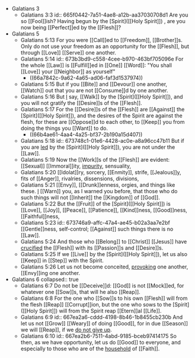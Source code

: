 - Galatians 3
	- Galatians 3:3
	  id:: 665f0442-7a51-4ae8-a12b-aa37030708d1
	  Are you so [[Fool]]ish? Having begun by the [Spirit]([[Holy Spirit]]) , are you now being [[Perfect]]ed by the [[Flesh]]?
- Galatians 5
	- Galatians 5:13
	  For you were [[Call]]ed to [[Freedom]], [[Brother]]s. Only do not use your freedom as an opportunity for the [[Flesh]], but through [[Love]] [[Serve]] one another.
	- Galatians 5:14
	  id:: 673b3bd9-c558-4cee-b970-463bf705096e
	  For the whole [[Law]] is [[Fulfill]]ed in [[One]] [[Word]]: "You shall [[Love]] your [[Neighbor]] as yourself"
		- ((66a7842c-9a62-4a65-ad06-faf3d1537974))
	- Galatians 5:15
	  But if you [[Bite]] and [[Devour]] one another, [[Watch]] out that you are not [[Consume]]d by one another.
	- Galatians 5:16
	  But [I]([[Paul]]) say, [[Walk]] by the [Spirit]([[Holy Spirit]]), and you will not gratify the [[Desire]]s of the [[Flesh]].
	- Galatians 5:17
	  For the [[Desire]]s of the [[Flesh]] are [[Against]] the [Spirit]([[Holy Spirit]]), and the desires of the Spirit are against the flesh, for these are [[Oppose]]d to each other, to [[Keep]] you from doing the things you [[Want]] to do.
		- ((66b4ae61-4aa4-4a25-bf37-2b190a15d407))
	- Galatians 5:18
	  id:: 673748c1-01e6-4428-ac0e-a8a96cc47b11
	  But if you are [led]([[Lead]]) by the [Spirit]([[Holy Spirit]]), you are not under the [[Law]].
	- Galatians 5:19
	  Now the [[Work]]s of the [[Flesh]] are evident: [[Sexual]] [[Immoral]]ity, [impurity]([[Impure]]), sensuality,
	- Galatians 5:20
	  [[Idolat]]ry, sorcery, [[Enmity]], strife, [[Jealous]]y, fits of [[Anger]], rivalries, dissensions, divisions,
	- Galatians 5:21
	  [[Envy]], [[Drunk]]enness, orgies, and things like these. [I]([[Paul]]) [[Warn]] you, as I warned you before, that those who do such things will not [[Inherit]] the [[Kingdom]] of [[God]].
	- Galatians 5:22
	  But the [[Fruit]] of the [Spirit]([[Holy Spirit]]) is [[Love]], [[Joy]], [[Peace]], [[Patience]], [[Kind]]ness, [[Good]]ness, [[Faithful]]ness,
	- Galatians 5:23
	  id:: 673746a9-affc-47a4-ae45-b02a3aa7e2bf
	  [[Gentle]]ness, self-control; [[Against]] such things there is no [[Law]].
	- Galatians 5:24 
	  And those who [[Belong]] to [[Christ]] [[Jesus]] have [crucified]([[Crucify]]) the [[Flesh]] with its [[Passion]]s and [[Desire]]s.
	- Galatians 5:25
	  If we [[Live]] by the [Spirit]([[Holy Spirit]]), let us also [[Keep]] in [[Step]] with the Spirit.
	- Galatians 5:26
	  Let us not become conceited, [provoking]([[Provoke]]) one another, [[Envy]]ing one another.
- Galatians 6
  collapsed:: true
	- Galatians 6:7
	  Do not be [[Deceive]]d: [[God]] is not [[Mock]]ed, for whatever one [[Sow]]s, that will he also [[Reap]].
	- Galatians 6:8
	  For the one who [[Sow]]s to his own [[Flesh]] will from the flesh [[Reap]] [[Corrupt]]ion, but the one who sows to the [Spirit]([[Holy Spirit]]) will from the Spirit reap [[Etern]]al [[Life]].
	- Galatians 6:9
	  id:: 667ea2a6-cddd-4198-8b46-1b8455cb230b
	  And let us not [[Grow]] [[Weary]] of doing [[Good]], for in due [[Season]] we will [[Reap]], if we [do not give up]([[Persevere]]).
	- Galatians 6:10
	  id:: 667ea2b6-7511-4abd-9185-bceb97414175
	  So then, as we have opportunity, let us do [[Good]] to everyone, and especially to those who are of the [household]([[Church]]) of [[Faith]].